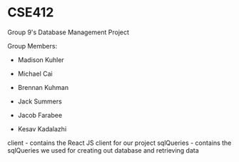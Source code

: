 # CSE412
Group 9's Database Management Project

Group Members:

- Madison Kuhler

- Michael Cai

- Brennan Kuhman

- Jack Summers

- Jacob Farabee

- Kesav Kadalazhi


client - contains the React JS client for our project
sqlQueries - contains the sqlQueries we used for creating out database and retrieving data